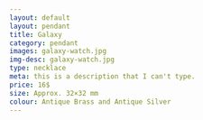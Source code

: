 ```yaml
---
layout: default
layout: pendant
title: Galaxy
category: pendant
images: galaxy-watch.jpg
img-desc: galaxy-watch.jpg
type: necklace
meta: this is a description that I can't type.
price: 16$
size: Approx. 32×32 mm
colour: Antique Brass and Antique Silver
---
```

